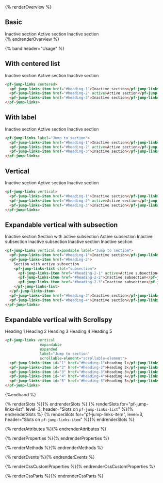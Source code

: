 {% renderOverview %}
<section>
  <h2>Basic</h2>
  <pf-jump-links>
    <pf-jump-links-item href="#heading-1">Inactive section</pf-jump-links-item>
    <pf-jump-links-item href="#heading-2" active>Active section</pf-jump-links-item>
    <pf-jump-links-item href="#heading-3">Inactive section</pf-jump-links-item>
  </pf-jump-links>
</section>
{% endrenderOverview %}

{% band header="Usage" %}


<section>
  <h2>With centered list</h2>
  <pf-jump-links centered>
    <pf-jump-links-item href="#heading-1">Inactive section</pf-jump-links-item>
    <pf-jump-links-item href="#heading-2" active>Active section</pf-jump-links-item>
    <pf-jump-links-item href="#heading-3">Inactive section</pf-jump-links-item>
  </pf-jump-links>
</section>

```html
<pf-jump-links centered>
  <pf-jump-links-item href="#heading-1">Inactive section</pf-jump-links-item>
  <pf-jump-links-item href="#heading-2" active>Active section</pf-jump-links-item>
  <pf-jump-links-item href="#heading-3">Inactive section</pf-jump-links-item>
</pf-jump-links>
```

<section>
  <h2>With label</h2>
  <pf-jump-links label="Jump to section">
    <pf-jump-links-item href="#heading-1">Inactive section</pf-jump-links-item>
    <pf-jump-links-item href="#heading-2" active>Active section</pf-jump-links-item>
    <pf-jump-links-item href="#heading-3">Inactive section</pf-jump-links-item>
  </pf-jump-links>
</section>

```html
<pf-jump-links label="Jump to section">
  <pf-jump-links-item href="#heading-1">Inactive section</pf-jump-links-item>
  <pf-jump-links-item href="#heading-2" active>Active section</pf-jump-links-item>
  <pf-jump-links-item href="#heading-3">Inactive section</pf-jump-links-item>
</pf-jump-links>
```

<section>
  <h2>Vertical</h2>
  <pf-jump-links vertical>
    <pf-jump-links-item href="#heading-1">Inactive section</pf-jump-links-item>
    <pf-jump-links-item href="#heading-2" active>Active section</pf-jump-links-item>
    <pf-jump-links-item href="#heading-3">Inactive section</pf-jump-links-item>
  </pf-jump-links>
</section>

```html
<pf-jump-links vertical>
  <pf-jump-links-item href="#heading-1">Inactive section</pf-jump-links-item>
  <pf-jump-links-item href="#heading-2" active>Active section</pf-jump-links-item>
  <pf-jump-links-item href="#heading-3">Inactive section</pf-jump-links-item>
</pf-jump-links>
```


<section>
  <h2>Expandable vertical with subsection</h2>
  <pf-jump-links vertical expandable label="Jump to section">
    <pf-jump-links-item href="#heading-1">Inactive section</pf-jump-links-item>
    <pf-jump-links-item href="#heading-2">
      Section with active subsection
      <pf-jump-links-list slot="subsection">
        <pf-jump-links-item href="#heading-2-1" active>Active subsection</pf-jump-links-item>
        <pf-jump-links-item href="#heading-2-2">Inactive subsection</pf-jump-links-item>
        <pf-jump-links-item href="#heading-2-3">Inactive subsection</pf-jump-links-item>
      </pf-jump-links-list>
    </pf-jump-links-item>
    <pf-jump-links-item href="#heading-3">Inactive section</pf-jump-links-item>
    <pf-jump-links-item href="#heading-4">Inactive section</pf-jump-links-item>
  </pf-jump-links>
</section>

```html
<pf-jump-links vertical expandable label="Jump to section">
  <pf-jump-links-item href="#heading-1">Inactive section</pf-jump-links-item>
  <pf-jump-links-item href="#heading-2">
    Section with active subsection
    <pf-jump-links-list slot="subsection">
      <pf-jump-links-item href="#heading-2-1" active>Active subsection</pf-jump-links-item>
      <pf-jump-links-item href="#heading-2-2">Inactive subsection</pf-jump-links-item>
      <pf-jump-links-item href="#heading-2-3">Inactive subsection</pf-jump-links-item>
    </pf-jump-links-list>
  </pf-jump-links-item>
  <pf-jump-links-item href="#heading-3">Inactive section</pf-jump-links-item>
  <pf-jump-links-item href="#heading-4">Inactive section</pf-jump-links-item>
</pf-jump-links>
```
<section>
  <h2>Expandable vertical with Scrollspy</h2>
  <pf-jump-links vertical
                  expandable
                  expanded
                  label="Jump to section"
                  scrollable-element="scrollable-element">
    <pf-jump-links-item id="1" href="#heading-1">Heading 1</pf-jump-links-item>
    <pf-jump-links-item id="2" href="#heading-2">Heading 2</pf-jump-links-item>
    <pf-jump-links-item id="3" href="#heading-3">Heading 3</pf-jump-links-item>
    <pf-jump-links-item id="4" href="#heading-4">Heading 4</pf-jump-links-item>
    <pf-jump-links-item id="5" href="#heading-5">Heading 5</pf-jump-links-item>
  </pf-jump-links>
</section>

```html
<pf-jump-links vertical
                expandable
                expanded
                label="Jump to section"
                scrollable-element="scrollable-element">
  <pf-jump-links-item id="1" href="#heading-1">Heading 1</pf-jump-links-item>
  <pf-jump-links-item id="2" href="#heading-2">Heading 2</pf-jump-links-item>
  <pf-jump-links-item id="3" href="#heading-3">Heading 3</pf-jump-links-item>
  <pf-jump-links-item id="4" href="#heading-4">Heading 4</pf-jump-links-item>
  <pf-jump-links-item id="5" href="#heading-5">Heading 5</pf-jump-links-item>
</pf-jump-links>
```
{%endband %}

{% renderSlots %}{% endrenderSlots %}
{% renderSlots for="pf-jump-links-list", level=3, header="Slots on `pf-jump-links-list`" %}{% endrenderSlots %}
{% renderSlots for="pf-jump-links-item", level=3, header="Slots on `pf-jump-links-item`" %}{% endrenderSlots %}

{% renderAttributes %}{% endrenderAttributes %}

{% renderProperties %}{% endrenderProperties %}

{% renderMethods %}{% endrenderMethods %}

{% renderEvents %}{% endrenderEvents %}

{% renderCssCustomProperties %}{% endrenderCssCustomProperties %}

{% renderCssParts %}{% endrenderCssParts %}
